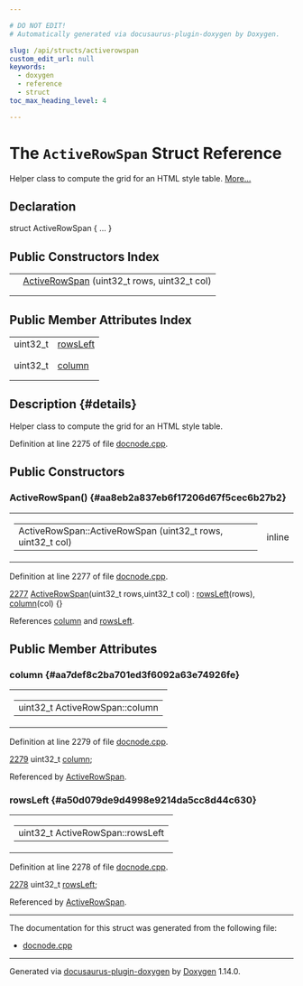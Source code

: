 ```yaml
---

# DO NOT EDIT!
# Automatically generated via docusaurus-plugin-doxygen by Doxygen.

slug: /api/structs/activerowspan
custom_edit_url: null
keywords:
  - doxygen
  - reference
  - struct
toc_max_heading_level: 4

---
```


<div class="doxyPage">

# The `ActiveRowSpan` Struct Reference

<p>Helper class to compute the grid for an HTML style table. <a href="#details">More...</a></p>

## Declaration

<div class="doxyDeclaration">
struct ActiveRowSpan { ... }
</div>

## Public Constructors Index

<table class="doxyMembersIndex">

<tr class="doxyMemberIndexItem">
<td class="doxyMemberIndexItemType" align="left" valign="top"></td>
<td class="doxyMemberIndexItemName" align="left" valign="top"><a href="#aa8eb2a837eb6f17206d67f5cec6b27b2">ActiveRowSpan</a> (uint32_t rows, uint32_t col)</td>
</tr>
<tr class="doxyMemberIndexDescription">
<td class="doxyMemberIndexDescriptionLeft"></td>
<td class="doxyMemberIndexDescriptionRight">
</td>
</tr>
<tr class="doxyMemberIndexSeparator">
<td class="doxyMemberIndexSeparator" colspan="2"></td>
</tr>

</table>

## Public Member Attributes Index

<table class="doxyMembersIndex">

<tr class="doxyMemberIndexItem">
<td class="doxyMemberIndexItemType" align="left" valign="top">uint32_t</td>
<td class="doxyMemberIndexItemName" align="left" valign="top"><a href="#a50d079de9d4998e9214da5cc8d44c630">rowsLeft</a></td>
</tr>
<tr class="doxyMemberIndexDescription">
<td class="doxyMemberIndexDescriptionLeft"></td>
<td class="doxyMemberIndexDescriptionRight">
</td>
</tr>
<tr class="doxyMemberIndexSeparator">
<td class="doxyMemberIndexSeparator" colspan="2"></td>
</tr>

<tr class="doxyMemberIndexItem">
<td class="doxyMemberIndexItemType" align="left" valign="top">uint32_t</td>
<td class="doxyMemberIndexItemName" align="left" valign="top"><a href="#aa7def8c2ba701ed3f6092a63e74926fe">column</a></td>
</tr>
<tr class="doxyMemberIndexDescription">
<td class="doxyMemberIndexDescriptionLeft"></td>
<td class="doxyMemberIndexDescriptionRight">
</td>
</tr>
<tr class="doxyMemberIndexSeparator">
<td class="doxyMemberIndexSeparator" colspan="2"></td>
</tr>

</table>

## Description {#details}

<p>Helper class to compute the grid for an HTML style table.</p>

<p>Definition at line 2275 of file <a href="/web-doxygen/docs/api/files/src/docnode-cpp">docnode.cpp</a>.</p>

<div class="doxySectionDef">

## Public Constructors

### ActiveRowSpan() {#aa8eb2a837eb6f17206d67f5cec6b27b2}

<div class="doxyMemberItem">
<div class="doxyMemberProto">
<table class="doxyMemberLabels">
<tr class="doxyMemberLabels">
<td class="doxyMemberLabelsLeft">
<table class="doxyMemberName">
<tr>
<td class="doxyMemberName">ActiveRowSpan::ActiveRowSpan (uint32_t rows, uint32_t col)</td>
</tr>
</table>
</td>
<td class="doxyMemberLabelsRight">
<span class="doxyMemberLabels">
<span class="doxyMemberLabel inline">inline</span>
</span>
</td>
</tr>
</table>
</div>
<div class="doxyMemberDoc">


<p>Definition at line 2277 of file <a href="/web-doxygen/docs/api/files/src/docnode-cpp">docnode.cpp</a>.</p>

<div class="doxyProgramListing">

<div class="doxyCodeLine"><span class="doxyLineNumber"><a href="#aa8eb2a837eb6f17206d67f5cec6b27b2">2277</a></span><span class="doxyLineContent"><span class="doxyHighlight">  <a href="#aa8eb2a837eb6f17206d67f5cec6b27b2">ActiveRowSpan</a>(uint32_t rows,uint32_t col) : <a href="#a50d079de9d4998e9214da5cc8d44c630">rowsLeft</a>(rows), <a href="#aa7def8c2ba701ed3f6092a63e74926fe">column</a>(col) {}</span></span></div>

</div>


References <a href="#aa7def8c2ba701ed3f6092a63e74926fe">column</a> and <a href="#a50d079de9d4998e9214da5cc8d44c630">rowsLeft</a>.
</div>
</div>

</div>

<div class="doxySectionDef">

## Public Member Attributes

### column {#aa7def8c2ba701ed3f6092a63e74926fe}

<div class="doxyMemberItem">
<div class="doxyMemberProto">
<table class="doxyMemberLabels">
<tr class="doxyMemberLabels">
<td class="doxyMemberLabelsLeft">
<table class="doxyMemberName">
<tr>
<td class="doxyMemberName">uint32_t ActiveRowSpan::column</td>
</tr>
</table>
</td>
</tr>
</table>
</div>
<div class="doxyMemberDoc">


<p>Definition at line 2279 of file <a href="/web-doxygen/docs/api/files/src/docnode-cpp">docnode.cpp</a>.</p>

<div class="doxyProgramListing">

<div class="doxyCodeLine"><span class="doxyLineNumber"><a href="#aa7def8c2ba701ed3f6092a63e74926fe">2279</a></span><span class="doxyLineContent"><span class="doxyHighlight">  uint32_t <a href="#aa7def8c2ba701ed3f6092a63e74926fe">column</a>;</span></span></div>

</div>


Referenced by <a href="#aa8eb2a837eb6f17206d67f5cec6b27b2">ActiveRowSpan</a>.
</div>
</div>

### rowsLeft {#a50d079de9d4998e9214da5cc8d44c630}

<div class="doxyMemberItem">
<div class="doxyMemberProto">
<table class="doxyMemberLabels">
<tr class="doxyMemberLabels">
<td class="doxyMemberLabelsLeft">
<table class="doxyMemberName">
<tr>
<td class="doxyMemberName">uint32_t ActiveRowSpan::rowsLeft</td>
</tr>
</table>
</td>
</tr>
</table>
</div>
<div class="doxyMemberDoc">


<p>Definition at line 2278 of file <a href="/web-doxygen/docs/api/files/src/docnode-cpp">docnode.cpp</a>.</p>

<div class="doxyProgramListing">

<div class="doxyCodeLine"><span class="doxyLineNumber"><a href="#a50d079de9d4998e9214da5cc8d44c630">2278</a></span><span class="doxyLineContent"><span class="doxyHighlight">  uint32_t <a href="#a50d079de9d4998e9214da5cc8d44c630">rowsLeft</a>;</span></span></div>

</div>


Referenced by <a href="#aa8eb2a837eb6f17206d67f5cec6b27b2">ActiveRowSpan</a>.
</div>
</div>

</div>

<hr/>

<p>The documentation for this struct was generated from the following file:</p>

<ul>
<li><a href="/web-doxygen/docs/api/files/src/docnode-cpp">docnode.cpp</a></li>
</ul>

<hr/>

<p class="doxyGeneratedBy">Generated via <a href="https://github.com/xpack/docusaurus-plugin-doxygen">docusaurus-plugin-doxygen</a> by <a href="https://www.doxygen.nl">Doxygen</a> 1.14.0.</p>

</div>
